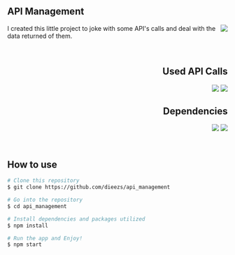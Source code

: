 ## API Management

<img align="right" src="https://img.shields.io/badge/Owner-Diego Magalhães-critical">

I created this little project to joke with some API's calls and deal with the data returned of them.

<br>
<h2 align="right">Used API Calls</h2>
<p align="right">
    <img src="https://img.shields.io/badge/API-Github-brightgreen">
    <img src="https://img.shields.io/badge/API-OpenWeather-informational">
</p>

<h2 align="right">Dependencies</h2>
<p align="right">
    <img src="https://img.shields.io/badge/4.9.13-Material UI-brightgreen">
    <img src="https://img.shields.io/badge/3.10.0-react icons-blue">
</p>

<br>

## How to use

```bash
# Clone this repository
$ git clone https://github.com/dieezs/api_management

# Go into the repository
$ cd api_management

# Install dependencies and packages utilized
$ npm install

# Run the app and Enjoy!
$ npm start
```